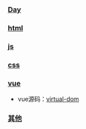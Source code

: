 ### [Day](/Day)

### [html](/html)

### [js](/js)

### [css](/css)

### [vue](/vue)

* vue源码：[virtual-dom](/vue/virtual-dom/index.html)

### [其他](/其他)
